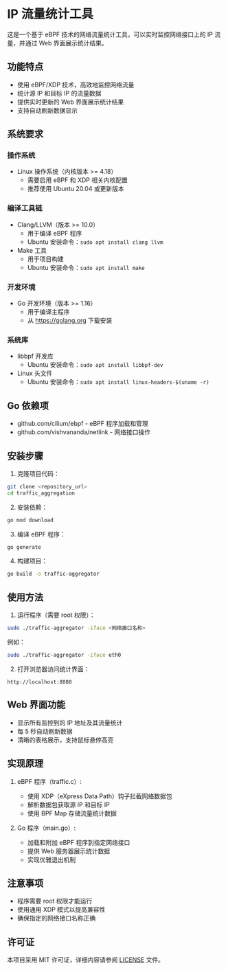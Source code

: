 # IP 流量统计工具

这是一个基于 eBPF 技术的网络流量统计工具，可以实时监控网络接口上的 IP 流量，并通过 Web 界面展示统计结果。

## 功能特点

- 使用 eBPF/XDP 技术，高效地监控网络流量
- 统计源 IP 和目标 IP 的流量数据
- 提供实时更新的 Web 界面展示统计结果
- 支持自动刷新数据显示

## 系统要求

### 操作系统
- Linux 操作系统（内核版本 >= 4.18）
  - 需要启用 eBPF 和 XDP 相关内核配置
  - 推荐使用 Ubuntu 20.04 或更新版本

### 编译工具链
- Clang/LLVM（版本 >= 10.0）
  - 用于编译 eBPF 程序
  - Ubuntu 安装命令：`sudo apt install clang llvm`
- Make 工具
  - 用于项目构建
  - Ubuntu 安装命令：`sudo apt install make`

### 开发环境
- Go 开发环境（版本 >= 1.16）
  - 用于编译主程序
  - 从 https://golang.org 下载安装

### 系统库
- libbpf 开发库
  - Ubuntu 安装命令：`sudo apt install libbpf-dev`
- Linux 头文件
  - Ubuntu 安装命令：`sudo apt install linux-headers-$(uname -r)`

## Go 依赖项

- github.com/cilium/ebpf - eBPF 程序加载和管理
- github.com/vishvananda/netlink - 网络接口操作

## 安装步骤

1. 克隆项目代码：
```bash
git clone <repository_url>
cd traffic_aggregation
```

2. 安装依赖：
```bash
go mod download
```

3. 编译 eBPF 程序：
```bash
go generate
```

4. 构建项目：
```bash
go build -o traffic-aggregator
```

## 使用方法

1. 运行程序（需要 root 权限）：
```bash
sudo ./traffic-aggregator -iface <网络接口名称>
```
例如：
```bash
sudo ./traffic-aggregator -iface eth0
```

2. 打开浏览器访问统计界面：
```
http://localhost:8080
```

## Web 界面功能

- 显示所有监控到的 IP 地址及其流量统计
- 每 5 秒自动刷新数据
- 清晰的表格展示，支持鼠标悬停高亮

## 实现原理

1. eBPF 程序（traffic.c）:
   - 使用 XDP（eXpress Data Path）钩子拦截网络数据包
   - 解析数据包获取源 IP 和目标 IP
   - 使用 BPF Map 存储流量统计数据

2. Go 程序（main.go）:
   - 加载和附加 eBPF 程序到指定网络接口
   - 提供 Web 服务器展示统计数据
   - 实现优雅退出机制

## 注意事项

- 程序需要 root 权限才能运行
- 使用通用 XDP 模式以提高兼容性
- 确保指定的网络接口名称正确

## 许可证

本项目采用 MIT 许可证，详细内容请参阅 [LICENSE](LICENSE) 文件。